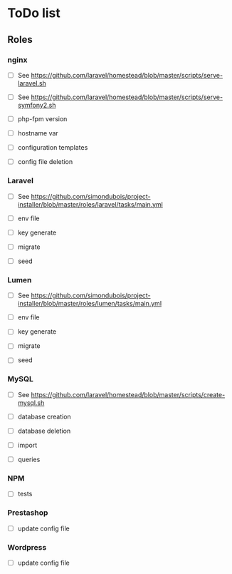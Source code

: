 # ToDo list

## Roles

### nginx

- [ ] See https://github.com/laravel/homestead/blob/master/scripts/serve-laravel.sh
- [ ] See https://github.com/laravel/homestead/blob/master/scripts/serve-symfony2.sh
- [ ] php-fpm version
- [ ] hostname var
- [ ] configuration templates
- [ ] config file deletion


### Laravel

- [ ] See https://github.com/simondubois/project-installer/blob/master/roles/laravel/tasks/main.yml
- [ ] env file
- [ ] key generate
- [ ] migrate
- [ ] seed


### Lumen

- [ ] See https://github.com/simondubois/project-installer/blob/master/roles/lumen/tasks/main.yml
- [ ] env file
- [ ] key generate
- [ ] migrate
- [ ] seed


### MySQL

- [ ] See https://github.com/laravel/homestead/blob/master/scripts/create-mysql.sh
- [ ] database creation
- [ ] database deletion
- [ ] import
- [ ] queries


### NPM

- [ ] tests


### Prestashop

- [ ] update config file


### Wordpress

- [ ] update config file
